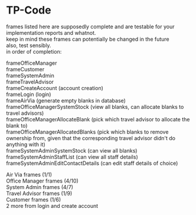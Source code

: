 # TP-Code

frames listed here are supposedly complete and are testable for your implementation reports and whatnot. <br>
keep in mind these frames can potentially be changed in the future <br>
also, test sensibly. <br>
in order of completion: <br>

frameOfficeManager <br>
frameCustomer <br>
frameSystemAdmin <br>
frameTravelAdvisor <br>
frameCreateAccount (account creation)<br>
frameLogin (login) <br> 
frameAirVia (generate empty blanks in database) <br>
frameOfficeManagerSystemStock (view all blanks, can allocate blanks to travel advisors)<br>
frameOfficeManagerAllocateBlank (pick which travel advisor to allocate the blank to)<br>
frameOfficeManagerAllocatedBlanks (pick which blanks to remove ownership from, given that the corresponding travel advisor didn't do anything with it) <br>
frameSystemAdminSystemStock (can view all blanks) <br>
frameSystemAdminStaffList (can view all staff details) <br>
frameSystemAdminEditContactDetails (can edit staff details of choice) <br>

Air Via frames (1/1) <br>
Office Manager frames (4/10) <br>
System Admin frames (4/7) <br>
Travel Advisor frames (1/9) <br>
Customer frames (1/6) <br>
2 more from login and create account
